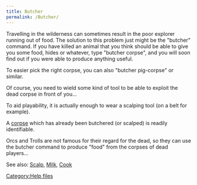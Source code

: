 ```yaml
---
title: Butcher
permalink: /Butcher/
---
```


Travelling in the wilderness can sometimes result in the poor explorer
running out of food. The solution to this problem just might be the
"butcher" command. If you have killed an animal that you think should be
able to give you some food, hides or whatever, type "butcher corpse",
and you will soon find out if you were able to produce anything useful.

To easier pick the right corpse, you can also "butcher pig-corpse" or
similar.

Of course, you need to wield some kind of tool to be able to exploit the
dead corpse in front of you...

To aid playability, it is actually enough to wear a scalping tool (on a
belt for example).

A [corpse](corpse "wikilink") which has already been butchered (or
scalped) is readily identifiable.

Orcs and Trolls are not famous for their regard for the dead, so they
can use the butcher command to produce "food" from the corpses of dead
players...

See also: [Scalp](Scalp "wikilink"), [Milk](Milk "wikilink"),
[Cook](Cook "wikilink")

[Category:Help files](Category:Help_files "wikilink")